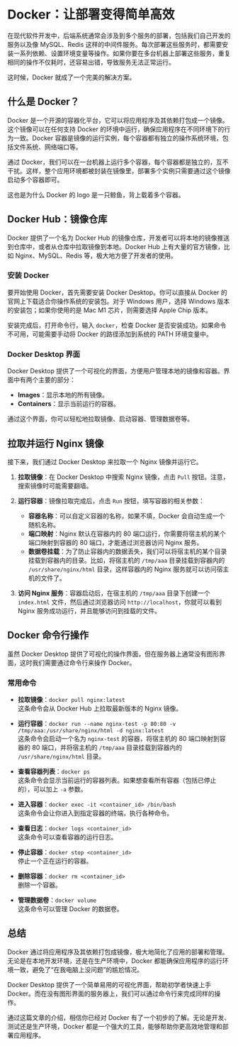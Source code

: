 # Docker：让部署变得简单高效

在现代软件开发中，后端系统通常会涉及到多个服务的部署，包括我们自己开发的服务以及像 MySQL、Redis 这样的中间件服务。每次部署这些服务时，都需要安装一系列依赖、设置环境变量等操作。如果你要在多台机器上部署这些服务，重复相同的操作不仅耗时，还容易出错，导致服务无法正常运行。

这时候，Docker 就成了一个完美的解决方案。

## 什么是 Docker？

Docker 是一个开源的容器化平台，它可以将应用程序及其依赖打包成一个镜像。这个镜像可以在任何支持 Docker 的环境中运行，确保应用程序在不同环境下的行为一致。Docker 容器是镜像的运行实例，每个容器都有独立的操作系统环境，包括文件系统、网络端口等。

通过 Docker，我们可以在一台机器上运行多个容器，每个容器都是独立的，互不干扰。这样，整个应用环境都被封装在镜像里，部署多个实例只需要通过这个镜像启动多个容器即可。

这也是为什么 Docker 的 logo 是一只鲸鱼，背上载着多个容器。

## Docker Hub：镜像仓库

Docker 提供了一个名为 Docker Hub 的镜像仓库，开发者可以将本地的镜像推送到仓库中，或者从仓库中拉取镜像到本地。Docker Hub 上有大量的官方镜像，比如 Nginx、MySQL、Redis 等，极大地方便了开发者的使用。

### 安装 Docker

要开始使用 Docker，首先需要安装 Docker Desktop。你可以直接从 Docker 的官网上下载适合你操作系统的安装包。对于 Windows 用户，选择 Windows 版本的安装包；如果你使用的是 Mac M1 芯片，则需要选择 Apple Chip 版本。

安装完成后，打开命令行，输入 `docker`，检查 Docker 是否安装成功。如果命令不可用，可能需要手动将 Docker 的路径添加到系统的 PATH 环境变量中。

### Docker Desktop 界面

Docker Desktop 提供了一个可视化的界面，方便用户管理本地的镜像和容器。界面中有两个主要的部分：

- **Images**：显示本地的所有镜像。
- **Containers**：显示当前运行的容器。

通过这个界面，你可以轻松地拉取镜像、启动容器、管理数据卷等。

## 拉取并运行 Nginx 镜像

接下来，我们通过 Docker Desktop 来拉取一个 Nginx 镜像并运行它。

1. **拉取镜像**：在 Docker Desktop 中搜索 Nginx 镜像，点击 `Pull` 按钮。注意，搜索镜像时可能需要翻墙。
2. **运行容器**：镜像拉取完成后，点击 `Run` 按钮，填写容器的相关参数：

   - **容器名称**：可以自定义容器的名称，如果不填，Docker 会自动生成一个随机名称。
   - **端口映射**：Nginx 默认在容器内的 80 端口运行，你需要将宿主机的某个端口映射到容器的 80 端口，才能通过浏览器访问 Nginx 服务。
   - **数据卷挂载**：为了防止容器内的数据丢失，我们可以将宿主机的某个目录挂载到容器内的目录。比如，将宿主机的 `/tmp/aaa` 目录挂载到容器内的 `/usr/share/nginx/html` 目录，这样容器内的 Nginx 服务就可以访问宿主机的文件了。

3. **访问 Nginx 服务**：容器启动后，在宿主机的 `/tmp/aaa` 目录下创建一个 `index.html` 文件，然后通过浏览器访问 `http://localhost`，你就可以看到 Nginx 服务成功运行，并且能够访问到挂载的文件。

## Docker 命令行操作

虽然 Docker Desktop 提供了可视化的操作界面，但在服务器上通常没有图形界面，这时我们需要通过命令行来操作 Docker。

### 常用命令

- **拉取镜像**：`docker pull nginx:latest`  
  这条命令会从 Docker Hub 上拉取最新版本的 Nginx 镜像。

- **运行容器**：`docker run --name nginx-test -p 80:80 -v /tmp/aaa:/usr/share/nginx/html -d nginx:latest`  
  这条命令会启动一个名为 `nginx-test` 的容器，将宿主机的 80 端口映射到容器的 80 端口，并将宿主机的 `/tmp/aaa` 目录挂载到容器内的 `/usr/share/nginx/html` 目录。

- **查看容器列表**：`docker ps`  
  这条命令会显示当前运行的容器列表。如果想查看所有容器（包括已停止的），可以加上 `-a` 参数。

- **进入容器**：`docker exec -it <container_id> /bin/bash`  
  这条命令会让你进入到指定容器的终端，执行各种命令。

- **查看日志**：`docker logs <container_id>`  
  这条命令可以查看容器的运行日志。

- **停止容器**：`docker stop <container_id>`  
  停止一个正在运行的容器。

- **删除容器**：`docker rm <container_id>`  
  删除一个容器。

- **管理数据卷**：`docker volume`  
  这条命令可以管理 Docker 的数据卷。

## 总结

Docker 通过将应用程序及其依赖打包成镜像，极大地简化了应用的部署和管理。无论是在本地开发环境，还是在生产环境中，Docker 都能确保应用程序的运行环境一致，避免了“在我电脑上没问题”的尴尬情况。

Docker Desktop 提供了一个简单易用的可视化界面，帮助初学者快速上手 Docker。而在没有图形界面的服务器上，我们可以通过命令行来完成同样的操作。

通过这篇文章的介绍，相信你已经对 Docker 有了一个初步的了解。无论是开发、测试还是生产环境，Docker 都是一个强大的工具，能够帮助你更高效地管理和部署应用程序。
